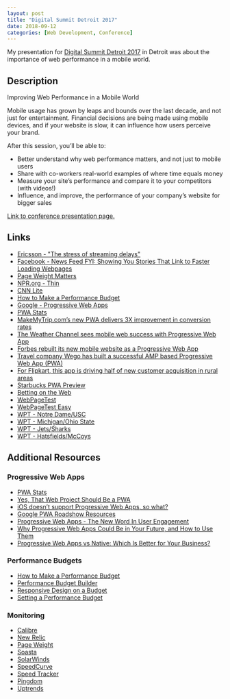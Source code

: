 ```yaml
---
layout: post
title: "Digital Summit Detroit 2017"
date: 2018-09-12
categories: [Web Development, Conference]
---
```

My presentation for [Digital Summit Detroit 2017](https://detroit.digitalsummit.com/) in Detroit was about the importance of web performance in a mobile world.
<!-- more -->

## Description

Improving Web Performance in a Mobile World

Mobile usage has grown by leaps and bounds over the last decade, and not just for entertainment. Financial decisions are being made using mobile devices, and if your website is slow, it can influence how users perceive your brand.

After this session, you’ll be able to:

- Better understand why web performance matters, and not just to mobile users
- Share with co-workers real-world examples of where time equals money
- Measure your site’s performance and compare it to your competitors (with videos!)
- Influence, and improve, the performance of your company’s website for bigger sales

[Link to conference presentation page.](https://detroit.digitalsummit.com/session/improving-web-performance-mobile-world/)

## Links

- [Ericsson - "The stress of streaming delays"](http://www.ericsson.com/res/docs/2016/mobility-report/emr-feb-2016-the-stress-of-steaming-delays.pdf)
- [Facebook - News Feed FYI: Showing You Stories That Link to Faster Loading Webpages](https://newsroom.fb.com/news/2017/08/news-feed-fyi-showing-you-stories-that-link-to-faster-loading-webpages/)
- [Page Weight Matters](http://blog.chriszacharias.com/page-weight-matters)
- [NPR.org - Thin](http://thin.npr.org/)
- [CNN Lite](http://lite.cnn.io/en)
- [How to Make a Performance Budget](http://v3.danielmall.com/articles/how-to-make-a-performance-budget/)
- [Google - Progressive Web Apps](https://developers.google.com/web/progressive-web-apps/)
- [PWA Stats](https://www.pwastats.com/)
- [MakeMyTrip.com’s new PWA delivers 3X improvement in conversion rates](https://developers.google.com/web/showcase/2017/make-my-trip)
- [The Weather Channel sees mobile web success with Progressive Web App](https://developers.google.com/web/showcase/2016/weather-channel)
- [Forbes rebuilt its new mobile website as a Progressive Web App](http://www.niemanlab.org/2017/03/forbes-rebuilt-its-new-mobile-website-as-a-progressive-web-app/)
- [Travel company Wego has built a successful AMP based Progressive Web App (PWA)](https://www.youtube.com/watch?v=_pmjBZi5zY0)
- [For Flipkart, this app is driving half of new customer acquisition in rural areas](http://tech.economictimes.indiatimes.com/news/internet/for-flipkart-this-app-makes-rural-connect/59676200)
- [Starbucks PWA Preview](https://preview.starbucks.com/)
- [Betting on the Web](https://joreteg.com/blog/betting-on-the-web)
- [WebPageTest](https://www.webpagetest.org/)
- [WebPageTest Easy](https://www.webpagetest.org/easy)
- [WPT - Notre Dame/USC](https://www.webpagetest.org/video/compare.php?tests=170908_M1_6ec87cb28bf547650f30c712abd43c59,170908_FY_6a8d7009b323f6125b2a81eb2bfc0c5a)
- [WPT - Michigan/Ohio State](https://www.webpagetest.org/video/compare.php?tests=170906_ZN_13b144141fd9da4cf2f19563c500150b,170906_DK_55c45e56305694e2629bd6cd268b3631)
- [WPT - Jets/Sharks](https://www.webpagetest.org/video/compare.php?tests=170906_CG_bb57a080acdf7c8c602c59a6ce8c383b,170906_ES_930c8b19fc3a912ed11f0e019274b22a)
- [WPT - Hatsfields/McCoys](https://www.webpagetest.org/video/compare.php?tests=170906_MP_87a7b4cca0766377bfa9272efac40584,170906_4Y_8ab98f87bc562205809b3b927ae9ed01)

## Additional Resources

### Progressive Web Apps

- [PWA Stats](https://www.pwastats.com/)
- [Yes, That Web Project Should Be a PWA](https://alistapart.com/article/yes-that-web-project-should-be-a-pwa)
- [iOS doesn’t support Progressive Web Apps, so what?](https://cloudfour.com/thinks/ios-doesnt-support-progressive-web-apps-so-what/)
- [Google PWA Roadshow Resources](https://docs.google.com/document/d/1WO6-FFpfj7yktQcxm1XqpXDrQGQxenpVKkZfWplkHFg/)
- [Progressive Web Apps - The New Word In User Engagement](https://clockwise.software/blog/progressive-web-apps-the-new-word-in-user-engagement/)
- [Why Progressive Web Apps Could Be in Your Future, and How to Use Them](https://dzone.com/articles/why-progressive-web-apps-could-be-in-your-future-a)
- [Progressive Web Apps vs Native: Which Is Better for Your Business?](https://www.technology.org/2017/07/28/progressive-web-apps-vs-native-which-is-better-for-your-business/)

### Performance Budgets

- [How to Make a Performance Budget](http://v3.danielmall.com/articles/how-to-make-a-performance-budget/)
- [Performance Budget Builder](http://bradfrost.com/blog/post/performance-budget-builder/)
- [Responsive Design on a Budget](https://clearleft.com/posts/98)
- [Setting a Performance Budget](https://timkadlec.com/2013/01/setting-a-performance-budget/)

### Monitoring

- [Calibre](https://calibreapp.com/)
- [New Relic](https://newrelic.com/)
- [Page Weight](https://pageweight.imgix.com/)
- [Soasta](https://www.soasta.com/)
- [SolarWinds](http://www.solarwinds.com/web-performance-monitor)
- [SpeedCurve](https://speedcurve.com/)
- [Speed Tracker](https://speedtracker.org/)
- [Pingdom](https://www.pingdom.com/)
- [Uptrends](https://www.uptrends.com/)

